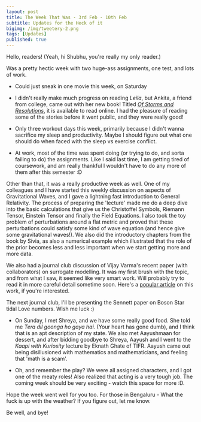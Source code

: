```yaml
---
layout: post
title: The Week That Was - 3rd Feb - 10th Feb
subtitle: Updates for the Heck of it
bigimg: /img/tweetery-2.png
tags: [Updates]
published: true
---
```


Hello, readers! (Yeah, hi Shubhu, you're really my only reader.)

Was a pretty hectic week with two huge-ass assignments, one test, and lots of work.

- Could just sneak in one movie this week, on Saturday

- I didn't really make much progress on reading _Leila_, but Ankita, a friend from college, came out with her new book! Titled [_Of Storms and Resolutions_](https://www.amazon.in/Storms-Resolutions-Ankita-Singh-ebook/dp/B07NGP7J5T), it is available to read online. I had the pleasure of reading some of the stories before it went public, and they were really good!

- Only three workout days this week, primarily because I didn't wanna sacrifice my sleep and productivity. Maybe I should figure out what one should do when faced with the sleep vs exercise conflict.


- At work, most of the time was spent doing (or trying to do, and sorta failing to do) the assignments. Like I said last time, I am getting tired of coursework, and am really thankful I wouldn't have to do any more of them after this semester :D

Other than that, it was a really productive week as well. One of my colleagues and I have started this weekly discussion on aspects of Gravitational Waves, and I gave a lightning fast introduction to General Relativity. The process of preparing the 'lecture' made me do a deep dive into the basic calculations that give us the Christoffel Symbols, Riemann Tensor, Einstein Tensor and finally the Field Equations. I also took the toy problem of perturbations around a flat metric and proved that these perturbations could satisfy some kind of wave equation (and hence give some gravitational waves!). We also did the introductory chapters from the book by Sivia, as also a numerical example which illustrated that the role of the prior becomes less and less important when we start getting more and more data.

We also had a journal club discussion of Vijay Varma's recent paper (with collaborators) on surrogate modelling. It was my first brush with the topic, and from what I saw, it seemed like very smart work. Will probably try to read it in more careful detail sometime soon. Here's a [popular article](http://www.caltech.edu/news/when-black-holes-collide-85110) on this work, if you're interested.

The next journal club, I'll be presenting the Sennett paper on Boson Star tidal Love numbers. Wish me luck :)

- On Sunday, I met Shreya, and we have some really good food. She told me _Tera dil goonga ho gaya hai._ (Your heart has gone dumb), and I think that is an apt description of my state. We also met Aayushmaan for dessert, and after bidding goodbye to Shreya, Aayush and I went to the _Kaapi with Kuriosity_ lecture by Eknath Ghate of TIFR. Aayush came out being disillusioned with mathematics and mathematicians, and feeling that 'math is a scam'. 
  
- Oh, and remember the play? We were all assigned characters, and I got one of the meaty roles! Also realized that acting is a very tough job. The coming week should be very exciting - watch this space for more :D.

Hope the week went well for you too. For those in Bengaluru - What the fuck is up with the weather? If you figure out, let me know.

Be well, and bye!
